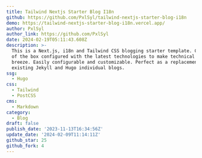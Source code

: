 ```yaml
---
title: Tailwind Nextjs Starter Blog I18n
github: https://github.com/PxlSyl/tailwind-nextjs-starter-blog-i18n
demo: https://tailwind-nextjs-starter-blog-i18n.vercel.app/
author: PxlSyl
author_link: https://github.com/PxlSyl
date: 2024-02-19T05:11:43.608Z
description: >-
  This is a Next.js, i18n and Tailwind CSS blogging starter template. Comes out
  of the box configured with the latest technologies to make technical writing a
  breeze. Easily configurable and customizable. Perfect as a replacement to
  existing Jekyll and Hugo individual blogs.
ssg:
  - Hugo
css:
  - Tailwind
  - PostCSS
cms:
  - Markdown
category:
  - Blog
draft: false
publish_date: '2023-11-13T16:34:56Z'
update_date: '2024-02-09T11:14:11Z'
github_star: 25
github_fork: 4
---
```

